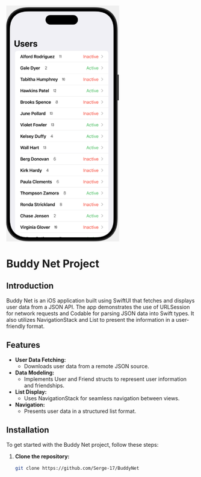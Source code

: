 
 <img src="BuddyNet/Assets.xcassets/Screen_1.imageset/Screen_1.png" width="300" /> 


# Buddy Net Project


## Introduction

Buddy Net is an iOS application built using SwiftUI that fetches and displays user data from a JSON API. The app demonstrates the use of URLSession for network requests and Codable for parsing JSON data into Swift types. It also utilizes NavigationStack and List to present the information in a user-friendly format.

## Features

- **User Data Fetching:**
  - Downloads user data from a remote JSON source.
- **Data Modeling:** 
  - Implements User and Friend structs to represent user information and friendships.
- **List Display:**
  - Uses NavigationStack for seamless navigation between views.
- **Navigation:**
  - Presents user data in a structured list format.



## Installation

To get started with the Buddy Net project, follow these steps:

1. **Clone the repository:**
   ```bash
   git clone https://github.com/Serge-17/BuddyNet





